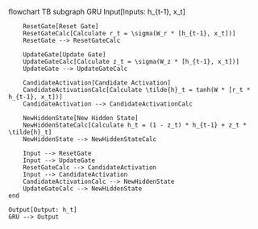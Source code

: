 flowchart TB
    subgraph GRU
        Input[Inputs: h_{t-1}, x_t]

        ResetGate[Reset Gate]
        ResetGateCalc[Calculate r_t = \sigma(W_r * [h_{t-1}, x_t])]
        ResetGate --> ResetGateCalc

        UpdateGate[Update Gate]
        UpdateGateCalc[Calculate z_t = \sigma(W_z * [h_{t-1}, x_t])]
        UpdateGate --> UpdateGateCalc

        CandidateActivation[Candidate Activation]
        CandidateActivationCalc[Calculate \tilde{h}_t = tanh(W * [r_t * h_{t-1}, x_t])]
        CandidateActivation --> CandidateActivationCalc

        NewHiddenState[New Hidden State]
        NewHiddenStateCalc[Calculate h_t = (1 - z_t) * h_{t-1} + z_t * \tilde{h}_t]
        NewHiddenState --> NewHiddenStateCalc

        Input --> ResetGate
        Input --> UpdateGate
        ResetGateCalc --> CandidateActivation
        Input --> CandidateActivation
        CandidateActivationCalc --> NewHiddenState
        UpdateGateCalc --> NewHiddenState
    end

    Output[Output: h_t]
    GRU --> Output
